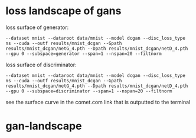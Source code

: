 # loss landscape of gans

loss surface of generator:

`--dataset mnist --dataroot data/mnist --model dcgan --disc_loss_type ns --cuda --outf results/mnist_dcgan --Gpath results/mnist_dcgan/netG_4.pth --Dpath results/mnist_dcgan/netD_4.pth --gpu 0 --subspace=generator --span=1 --nspan=20 --filtnorm`

loss surface of discriminator:

`--dataset mnist --dataroot data/mnist --model dcgan --disc_loss_type ns --cuda --outf results/mnist_dcgan --Gpath results/mnist_dcgan/netG_4.pth --Dpath results/mnist_dcgan/netD_4.pth --gpu 0 --subspace=discriminator --span=1 --nspan=20 --filtnorm`

see the surface curve in the comet.com link that is outputted to the terminal


# gan-landscape
